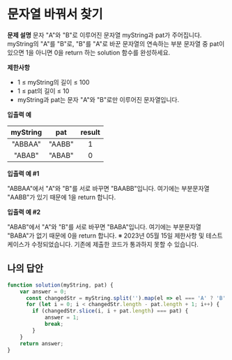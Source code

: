 # 문자열 바꿔서 찾기
**문제 설명**
문자 "A"와 "B"로 이루어진 문자열 myString과 pat가 주어집니다.
 myString의 "A"를 "B"로, "B"를 "A"로 바꾼 문자열의 연속하는 부분 문자열 중 pat이 있으면 1을 아니면 0을 return 하는 solution 함수를 완성하세요.

**제한사항**
- 1 ≤ myString의 길이 ≤ 100
- 1 ≤ pat의 길이 ≤ 10
- myString과 pat는 문자 "A"와 "B"로만 이루어진 문자열입니다.

**입출력 예**

|myString	|pat	|result|
|:---:|:---:|:---:|
|"ABBAA"|	"AABB"|	1|
|"ABAB"|	"ABAB"|	0|

**입출력 예 #1**

"ABBAA"에서 "A"와 "B"를 서로 바꾸면 "BAABB"입니다. 여기에는 부분문자열 "AABB"가 있기 때문에 1을 return 합니다.

**입출력 예 #2**

"ABAB"에서 "A"와 "B"를 서로 바꾸면 "BABA"입니다. 여기에는 부분문자열 "BABA"가 없기 때문에 0을 return 합니다.
※ 2023년 05월 15일 제한사항 및 테스트 케이스가 수정되었습니다. 기존에 제출한 코드가 통과하지 못할 수 있습니다.

## 나의 답안
```js
function solution(myString, pat) {
    var answer = 0;
      const changedStr = myString.split('').map(el => el === 'A' ? 'B' : 'A').join('');
      for (let i = 0; i < changedStr.length - pat.length + 1; i++) {
        if (changedStr.slice(i, i + pat.length) === pat) {
            answer = 1;
            break;
        }
    }
    return answer;
}
```